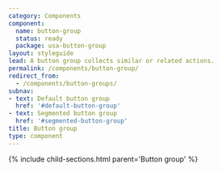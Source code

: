 ```yaml
---
category: Components
component:
  name: button-group
  status: ready
  package: usa-button-group
layout: styleguide
lead: A button group collects similar or related actions.
permalink: /components/button-group/
redirect_from:
  - /components/button-groups/
subnav:
- text: Default button group
  href: '#default-button-group'
- text: Segmented button group
  href: '#segmented-button-group'
title: Button group
type: component
---
```


{% include child-sections.html parent='Button group' %}
